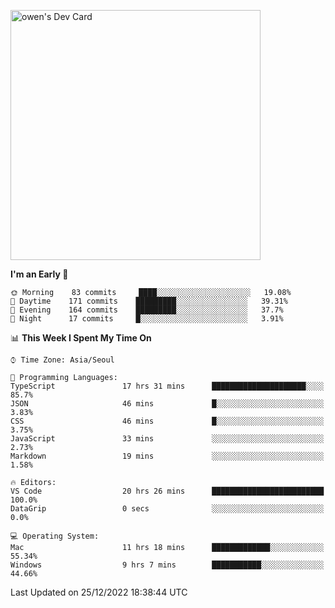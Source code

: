 <a href="https://app.daily.dev/owen_9066"><img src="https://api.daily.dev/devcards/51e5c69f10114f2abe0ae390c27b0828.png?r=hyb" width="400" alt="owen's Dev Card"/></a>

 
 <!--START_SECTION:waka-->
**I'm an Early 🐤** 

```text
🌞 Morning    83 commits     ████░░░░░░░░░░░░░░░░░░░░░   19.08% 
🌆 Daytime    171 commits    █████████░░░░░░░░░░░░░░░░   39.31% 
🌃 Evening    164 commits    █████████░░░░░░░░░░░░░░░░   37.7% 
🌙 Night      17 commits     █░░░░░░░░░░░░░░░░░░░░░░░░   3.91%

```


📊 **This Week I Spent My Time On** 

```text
⌚︎ Time Zone: Asia/Seoul

💬 Programming Languages: 
TypeScript               17 hrs 31 mins      █████████████████████░░░░   85.7% 
JSON                     46 mins             █░░░░░░░░░░░░░░░░░░░░░░░░   3.83% 
CSS                      46 mins             █░░░░░░░░░░░░░░░░░░░░░░░░   3.75% 
JavaScript               33 mins             ░░░░░░░░░░░░░░░░░░░░░░░░░   2.73% 
Markdown                 19 mins             ░░░░░░░░░░░░░░░░░░░░░░░░░   1.58%

🔥 Editors: 
VS Code                  20 hrs 26 mins      █████████████████████████   100.0% 
DataGrip                 0 secs              ░░░░░░░░░░░░░░░░░░░░░░░░░   0.0%

💻 Operating System: 
Mac                      11 hrs 18 mins      █████████████░░░░░░░░░░░░   55.34% 
Windows                  9 hrs 7 mins        ███████████░░░░░░░░░░░░░░   44.66%

```


 Last Updated on 25/12/2022 18:38:44 UTC
<!--END_SECTION:waka-->
